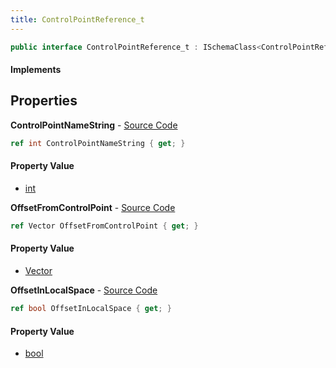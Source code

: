 ```yaml
---
title: ControlPointReference_t
---
```


```csharp
public interface ControlPointReference_t : ISchemaClass<ControlPointReference_t>, ISchemaField, ISchemaClass, INativeHandle
```

#### Implements

## Properties

**ControlPointNameString** - [Source Code](https://github.com/swiftly-solution/swiftlys2/blob/main/managed/src/SwiftlyS2.Generated/Schemas/Interfaces/ControlPointReference_t.cs#L16)

```csharp
ref int ControlPointNameString { get; }
```

#### Property Value

- [int](https://learn.microsoft.com/dotnet/api/system.int32)

**OffsetFromControlPoint** - [Source Code](https://github.com/swiftly-solution/swiftlys2/blob/main/managed/src/SwiftlyS2.Generated/Schemas/Interfaces/ControlPointReference_t.cs#L18)

```csharp
ref Vector OffsetFromControlPoint { get; }
```

#### Property Value

- [Vector](/docs/api/shared/natives/vector)

**OffsetInLocalSpace** - [Source Code](https://github.com/swiftly-solution/swiftlys2/blob/main/managed/src/SwiftlyS2.Generated/Schemas/Interfaces/ControlPointReference_t.cs#L20)

```csharp
ref bool OffsetInLocalSpace { get; }
```

#### Property Value

- [bool](https://learn.microsoft.com/dotnet/api/system.boolean)


